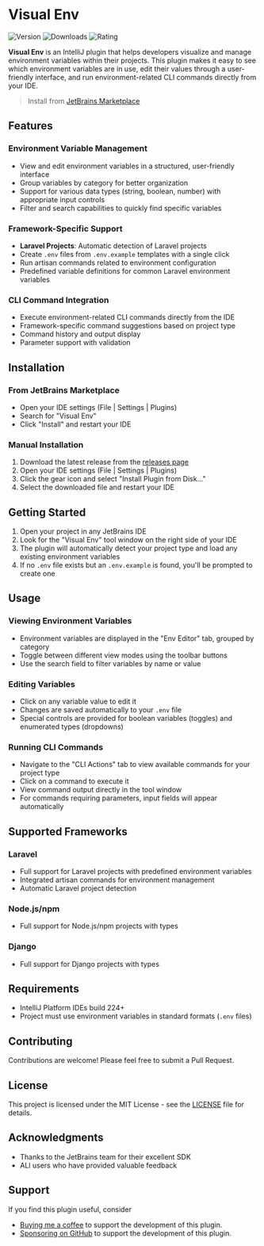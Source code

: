# Visual Env

![Version](https://img.shields.io/jetbrains/plugin/v/com.ringlesoft.visualenv)
![Downloads](https://img.shields.io/jetbrains/plugin/d/com.ringlesoft.visualenv)
![Rating](https://img.shields.io/jetbrains/plugin/r/rating/com.ringlesoft.visualenv)

<!-- Plugin description -->
**Visual Env** is an IntelliJ plugin that helps developers visualize and manage environment variables within their projects. 
This plugin makes it easy to see which environment variables are in use, edit their values through a user-friendly interface, and run environment-related CLI commands directly from your IDE.
<!-- Plugin description end -->

> Install from [JetBrains Marketplace](https://plugins.jetbrains.com/plugin/27920-visual-env)

## Features

### Environment Variable Management
- View and edit environment variables in a structured, user-friendly interface
- Group variables by category for better organization
- Support for various data types (string, boolean, number) with appropriate input controls
- Filter and search capabilities to quickly find specific variables

### Framework-Specific Support
- **Laravel Projects**: Automatic detection of Laravel projects
- Create `.env` files from `.env.example` templates with a single click
- Run artisan commands related to environment configuration
- Predefined variable definitions for common Laravel environment variables

### CLI Command Integration
- Execute environment-related CLI commands directly from the IDE
- Framework-specific command suggestions based on project type
- Command history and output display
- Parameter support with validation

## Installation

### From JetBrains Marketplace
- Open your IDE settings (File | Settings | Plugins)
- Search for "Visual Env"
- Click "Install" and restart your IDE

### Manual Installation
1. Download the latest release from the [releases page](https://github.com/ringlesoft/visual-env-ij/releases)
2. Open your IDE settings (File | Settings | Plugins)
3. Click the gear icon and select "Install Plugin from Disk..."
4. Select the downloaded file and restart your IDE

## Getting Started

1. Open your project in any JetBrains IDE
2. Look for the "Visual Env" tool window on the right side of your IDE
3. The plugin will automatically detect your project type and load any existing environment variables
4. If no `.env` file exists but an `.env.example` is found, you'll be prompted to create one

## Usage

### Viewing Environment Variables
- Environment variables are displayed in the "Env Editor" tab, grouped by category
- Toggle between different view modes using the toolbar buttons
- Use the search field to filter variables by name or value

### Editing Variables
- Click on any variable value to edit it
- Changes are saved automatically to your `.env` file
- Special controls are provided for boolean variables (toggles) and enumerated types (dropdowns)

### Running CLI Commands
- Navigate to the "CLI Actions" tab to view available commands for your project type
- Click on a command to execute it
- View command output directly in the tool window
- For commands requiring parameters, input fields will appear automatically

## Supported Frameworks

### Laravel
- Full support for Laravel projects with predefined environment variables
- Integrated artisan commands for environment management
- Automatic Laravel project detection

### Node.js/npm 
- Full support for Node.js/npm projects with types

### Django
- Full support for Django projects with types

## Requirements
- IntelliJ Platform IDEs build 224+
- Project must use environment variables in standard formats (`.env` files)

## Contributing
Contributions are welcome! Please feel free to submit a Pull Request.

## License
This project is licensed under the MIT License - see the [LICENSE](LICENSE) file for details.

## Acknowledgments
- Thanks to the JetBrains team for their excellent SDK
- ALl users who have provided valuable feedback

## Support
If you find this plugin useful, consider 
- [Buying me a coffee](https://www.buymeacoffee.com/ringunger) to support the development of this plugin.
- [Sponsoring on GitHub](https://github.com/sponsors/ringlesoft) to support the development of this plugin.


